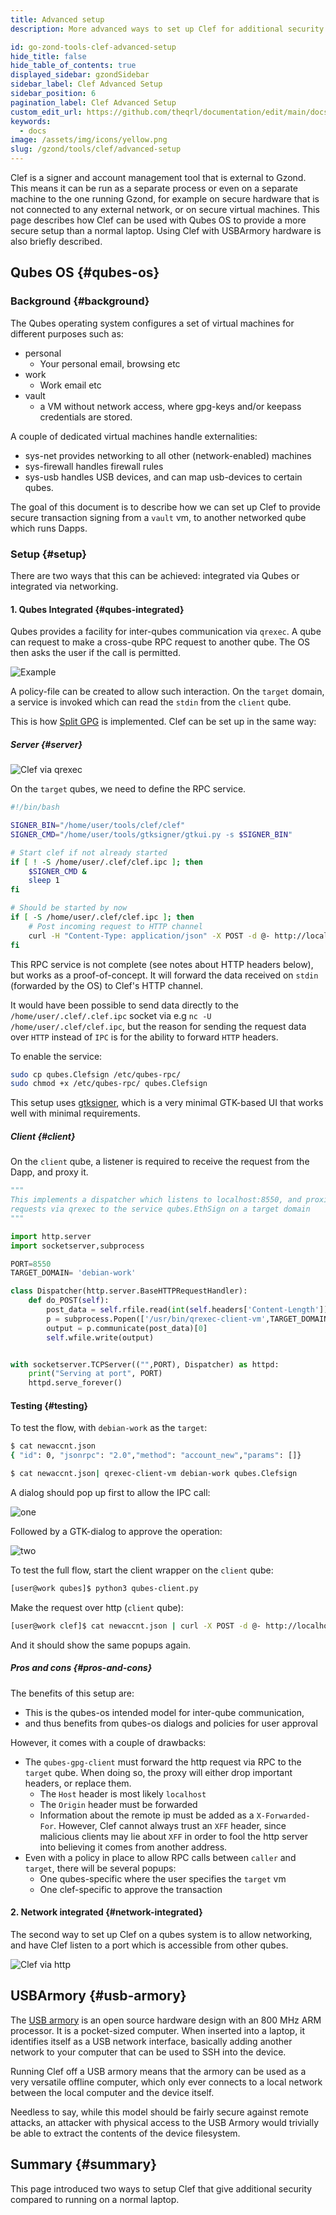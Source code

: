 ```yaml
---
title: Advanced setup
description: More advanced ways to set up Clef for additional security

id: go-zond-tools-clef-advanced-setup
hide_title: false
hide_table_of_contents: true
displayed_sidebar: gzondSidebar
sidebar_label: Clef Advanced Setup
sidebar_position: 6
pagination_label: Clef Advanced Setup
custom_edit_url: https://github.com/theqrl/documentation/edit/main/docs/getting-started.md
keywords:
  - docs
image: /assets/img/icons/yellow.png
slug: /gzond/tools/clef/advanced-setup
---
```


Clef is a signer and account management tool that is external to Gzond. This means it can be run as a separate process or even on a separate machine to the one running Gzond, for example on secure hardware that is not connected to any external network, or on secure virtual machines.
This page describes how Clef can be used with Qubes OS to provide a more secure setup than a normal laptop. Using Clef with USBArmory hardware is also briefly described.

## Qubes OS \{#qubes-os}

### Background \{#background}

The Qubes operating system configures a set of virtual machines for different purposes such as:

- personal
  - Your personal email, browsing etc
- work
  - Work email etc
- vault
  - a VM without network access, where gpg-keys and/or keepass credentials are stored.

A couple of dedicated virtual machines handle externalities:

- sys-net provides networking to all other (network-enabled) machines
- sys-firewall handles firewall rules
- sys-usb handles USB devices, and can map usb-devices to certain qubes.

The goal of this document is to describe how we can set up Clef to provide secure transaction signing from a `vault` vm, to another networked qube which runs Dapps.

### Setup \{#setup}

There are two ways that this can be achieved: integrated via Qubes or integrated via networking.

#### 1. Qubes Integrated \{#qubes-integrated}

Qubes provides a facility for inter-qubes communication via `qrexec`. A qube can request to make a cross-qube RPC request to another qube. The OS then asks the user if the call is permitted.

![Example](../../images/docs/qrexec-example.png)

A policy-file can be created to allow such interaction. On the `target` domain, a service is invoked which can read the `stdin` from the `client` qube.

This is how [Split GPG](https://www.qubes-os.org/doc/split-gpg/) is implemented. Clef can be set up in the same way:

##### Server \{#server}

![Clef via qrexec](../../images/docs/clef_qubes_qrexec.png)

On the `target` qubes, we need to define the RPC service.

```sh
#!/bin/bash

SIGNER_BIN="/home/user/tools/clef/clef"
SIGNER_CMD="/home/user/tools/gtksigner/gtkui.py -s $SIGNER_BIN"

# Start clef if not already started
if [ ! -S /home/user/.clef/clef.ipc ]; then
	$SIGNER_CMD &
	sleep 1
fi

# Should be started by now
if [ -S /home/user/.clef/clef.ipc ]; then
    # Post incoming request to HTTP channel
	curl -H "Content-Type: application/json" -X POST -d @- http://localhost:8550 2>/dev/null
fi

```

This RPC service is not complete (see notes about HTTP headers below), but works as a proof-of-concept. It will forward the data received on `stdin` (forwarded by the OS) to Clef's HTTP channel.

It would have been possible to send data directly to the `/home/user/.clef/.clef.ipc` socket via e.g `nc -U /home/user/.clef/clef.ipc`, but the reason for sending the request data over `HTTP` instead of `IPC` is for the ability to forward `HTTP` headers.

To enable the service:

```sh
sudo cp qubes.Clefsign /etc/qubes-rpc/
sudo chmod +x /etc/qubes-rpc/ qubes.Clefsign
```

This setup uses [gtksigner](https://github.com/holiman/gtksigner), which is a very minimal GTK-based UI that works well with minimal requirements.

##### Client \{#client}

On the `client` qube, a listener is required to receive the request from the Dapp, and proxy it.

```python
"""
This implements a dispatcher which listens to localhost:8550, and proxies
requests via qrexec to the service qubes.EthSign on a target domain
"""

import http.server
import socketserver,subprocess

PORT=8550
TARGET_DOMAIN= 'debian-work'

class Dispatcher(http.server.BaseHTTPRequestHandler):
    def do_POST(self):
        post_data = self.rfile.read(int(self.headers['Content-Length']))
        p = subprocess.Popen(['/usr/bin/qrexec-client-vm',TARGET_DOMAIN,'qubes.Clefsign'],stdin=subprocess.PIPE, stdout=subprocess.PIPE)
        output = p.communicate(post_data)[0]
        self.wfile.write(output)


with socketserver.TCPServer(("",PORT), Dispatcher) as httpd:
    print("Serving at port", PORT)
    httpd.serve_forever()
```

#### Testing \{#testing}

To test the flow, with `debian-work` as the `target`:

```sh
$ cat newaccnt.json
{ "id": 0, "jsonrpc": "2.0","method": "account_new","params": []}

$ cat newaccnt.json| qrexec-client-vm debian-work qubes.Clefsign
```

A dialog should pop up first to allow the IPC call:

![one](../../images/docs/qubes_newaccount-1.png)

Followed by a GTK-dialog to approve the operation:

![two](../../images/docs/qubes_newaccount-2.png)

To test the full flow, start the client wrapper on the `client` qube:

```sh
[user@work qubes]$ python3 qubes-client.py
```

Make the request over http (`client` qube):

```sh
[user@work clef]$ cat newaccnt.json | curl -X POST -d @- http://localhost:8550
```

And it should show the same popups again.

##### Pros and cons \{#pros-and-cons}

The benefits of this setup are:

- This is the qubes-os intended model for inter-qube communication,
- and thus benefits from qubes-os dialogs and policies for user approval

However, it comes with a couple of drawbacks:

- The `qubes-gpg-client` must forward the http request via RPC to the `target` qube. When doing so, the proxy
  will either drop important headers, or replace them.
  - The `Host` header is most likely `localhost`
  - The `Origin` header must be forwarded
  - Information about the remote ip must be added as a `X-Forwarded-For`. However, Clef cannot always trust an `XFF` header,
    since malicious clients may lie about `XFF` in order to fool the http server into believing it comes from another address.
- Even with a policy in place to allow RPC calls between `caller` and `target`, there will be several popups:
  - One qubes-specific where the user specifies the `target` vm
  - One clef-specific to approve the transaction

#### 2. Network integrated \{#network-integrated}

The second way to set up Clef on a qubes system is to allow networking, and have Clef listen to a port which is accessible from other qubes.

![Clef via http](../../images/docs/clef_qubes_http.png)

## USBArmory \{#usb-armory}

The [USB armory](https://inversepath.com/usbarmory) is an open source hardware design with an 800 MHz ARM processor. It is a pocket-sized computer. When inserted into a laptop, it identifies itself as a USB network interface, basically adding another network to your computer that can be used to SSH into the device.

Running Clef off a USB armory means that the armory can be used as a very versatile offline computer, which only ever connects to a local network between the local computer and the device itself.

Needless to say, while this model should be fairly secure against remote attacks, an attacker with physical access to the USB Armory would trivially be able to extract the contents of the device filesystem.

## Summary \{#summary}

This page introduced two ways to setup Clef that give additional security compared to running on a normal laptop.

